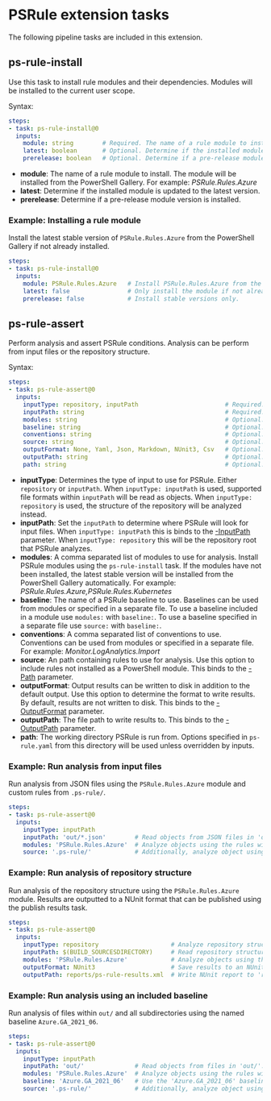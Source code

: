 # PSRule extension tasks

The following pipeline tasks are included in this extension.

## ps-rule-install

Use this task to install rule modules and their dependencies.
Modules will be installed to the current user scope.

Syntax:

```yaml
steps:
- task: ps-rule-install@0
  inputs:
    module: string        # Required. The name of a rule module to install.
    latest: boolean       # Optional. Determine if the installed module is updated to the latest version.
    prerelease: boolean   # Optional. Determine if a pre-release module version is installed.
```

- **module**: The name of a rule module to install.
The module will be installed from the PowerShell Gallery.
For example: _PSRule.Rules.Azure_
- **latest**: Determine if the installed module is updated to the latest version.
- **prerelease**: Determine if a pre-release module version is installed.

### Example: Installing a rule module

Install the latest stable version of `PSRule.Rules.Azure` from the PowerShell Gallery if not already installed.

```yaml
steps:
- task: ps-rule-install@0
  inputs:
    module: PSRule.Rules.Azure   # Install PSRule.Rules.Azure from the PowerShell Gallery.
    latest: false                # Only install the module if not already installed.
    prerelease: false            # Install stable versions only.
```

## ps-rule-assert

Perform analysis and assert PSRule conditions.
Analysis can be perform from input files or the repository structure.

Syntax:

```yaml
steps:
- task: ps-rule-assert@0
  inputs:
    inputType: repository, inputPath                        # Required. Determines the type of input to use for PSRule.
    inputPath: string                                       # Required. The path PSRule will look for files to validate.
    modules: string                                         # Optional. A comma separated list of modules to use for analysis.
    baseline: string                                        # Optional. The name of a PSRule baseline to use.
    conventions: string                                     # Optional. A comma separated list of conventions to use.
    source: string                                          # Optional. An path containing rules to use for analysis.
    outputFormat: None, Yaml, Json, Markdown, NUnit3, Csv   # Optional. The format to use when writing results to disk.
    outputPath: string                                      # Optional. The file path to write results to.
    path: string                                            # Optional. The working directory PSRule is run from.
```

- **inputType**: Determines the type of input to use for PSRule.
Either `repository` or `inputPath`.
When `inputType: inputPath` is used, supported file formats within `inputPath` will be read as objects.
When `inputType: repository` is used, the structure of the repository will be analyzed instead.
- **inputPath**: Set the `inputPath` to determine where PSRule will look for input files.
When `inputType: inputPath` this is binds to the [-InputPath](https://microsoft.github.io/PSRule/commands/PSRule/en-US/Assert-PSRule.html#-inputpath) parameter.
When `inputType: repository` this will be the repository root that PSRule analyzes.
- **modules**: A comma separated list of modules to use for analysis.
Install PSRule modules using the `ps-rule-install` task.
If the modules have not been installed,
the latest stable version will be installed from the PowerShell Gallery automatically.
For example: _PSRule.Rules.Azure,PSRule.Rules.Kubernetes_
- **baseline**: The name of a PSRule baseline to use.
Baselines can be used from modules or specified in a separate file.
To use a baseline included in a module use `modules:` with `baseline:`.
To use a baseline specified in a separate file use `source:` with `baseline:`.
- **conventions**: A comma separated list of conventions to use.
Conventions can be used from modules or specified in a separate file.
For example: _Monitor.LogAnalytics.Import_
- **source**: An path containing rules to use for analysis.
Use this option to include rules not installed as a PowerShell module.
This binds to the [-Path](https://microsoft.github.io/PSRule/commands/PSRule/en-US/Assert-PSRule.html#-path) parameter.
- **outputFormat**: Output results can be written to disk in addition to the default output.
Use this option to determine the format to write results.
By default, results are not written to disk.
This binds to the [-OutputFormat](https://microsoft.github.io/PSRule/commands/PSRule/en-US/Assert-PSRule.html#-outputformat) parameter.
- **outputPath**: The file path to write results to.
This binds to the [-OutputPath](https://microsoft.github.io/PSRule/commands/PSRule/en-US/Assert-PSRule.html#-outputpath) parameter.
- **path**: The working directory PSRule is run from.
Options specified in `ps-rule.yaml` from this directory will be used unless overridden by inputs.

### Example: Run analysis from input files

Run analysis from JSON files using the `PSRule.Rules.Azure` module and custom rules from `.ps-rule/`.

```yaml
steps:
- task: ps-rule-assert@0
  inputs:
    inputType: inputPath
    inputPath: 'out/*.json'        # Read objects from JSON files in 'out/'.
    modules: 'PSRule.Rules.Azure'  # Analyze objects using the rules within the PSRule.Rules.Azure PowerShell module.
    source: '.ps-rule/'            # Additionally, analyze object using custom rules from '.ps-rule/'.
```

### Example: Run analysis of repository structure

Run analysis of the repository structure using the `PSRule.Rules.Azure` module.
Results are outputted to a NUnit format that can be published using the publish results task.

```yaml
steps:
- task: ps-rule-assert@0
  inputs:
    inputType: repository                    # Analyze repository structure.
    inputPath: $(BUILD_SOURCESDIRECTORY)     # Read repository structure from the default source path.
    modules: 'PSRule.Rules.Azure'            # Analyze objects using the rules within the PSRule.Rules.Azure PowerShell module.
    outputFormat: NUnit3                     # Save results to an NUnit report.
    outputPath: reports/ps-rule-results.xml  # Write NUnit report to 'reports/ps-rule-results.xml'.
```

### Example: Run analysis using an included baseline

Run analysis of files within `out/` and all subdirectories using the named baseline `Azure.GA_2021_06`.

```yaml
steps:
- task: ps-rule-assert@0
  inputs:
    inputType: inputPath
    inputPath: 'out/'              # Read objects from files in 'out/'.
    modules: 'PSRule.Rules.Azure'  # Analyze objects using the rules within the PSRule.Rules.Azure PowerShell module.
    baseline: 'Azure.GA_2021_06'   # Use the 'Azure.GA_2021_06' baseline included within PSRule.Rules.Azure.
    source: '.ps-rule/'            # Additionally, analyze object using custom rules from '.ps-rule/'.
```
